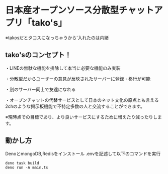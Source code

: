 # 日本産オープンソース分散型チャットアプリ「tako's」

※takosだとタコスになっちゃうから'入れたのは内緒

## tako'sのコンセプト！

・LINEの無駄な機能を排除して本当に必要な機能のみ実装

・分散型だからユーザーの意見が反映されたサーバーに登録・移行が可能

・別のサーバー同士で友達になれる

・オープンチャットの代替サービスとして日本のネット文化の原点とも言える2chのような掲示板機能で不特定多数の人と交流することができます。

※現時点での目標であり、より良いサービスにするために増えたり減ったりします。

## 動かし方

DenoとmongoDB,Redisをインストール .envを記述して以下のコマンドを実行

```
deno task build
deno run -A main.ts
```
